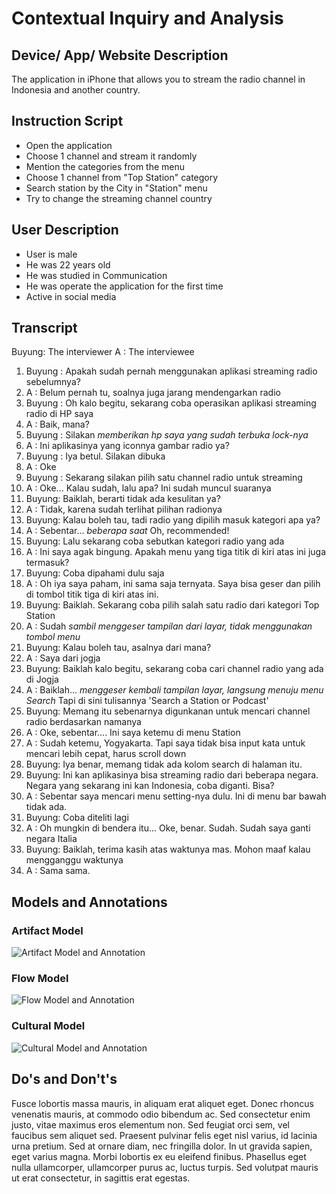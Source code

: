 # Contextual Inquiry and Analysis
## Device/ App/ Website Description
The application in iPhone that allows you to stream the radio channel in Indonesia and another country.
## Instruction Script
- Open the application
- Choose 1 channel and stream it randomly
- Mention the categories from the menu
- Choose 1 channel from "Top Station" category
- Search station by the City in "Station" menu
- Try to change the streaming channel country
## User Description
- User is male
- He was 22 years old
- He was studied in Communication
- He was operate the application for the first time
- Active in social media
## Transcript
Buyung: The interviewer
A	    : The interviewee
1. Buyung	: Apakah sudah pernah menggunakan aplikasi streaming radio sebelumnya?
2. A		  : Belum pernah tu, soalnya juga jarang mendengarkan radio
3. Buyung	: Oh kalo begitu, sekarang coba operasikan aplikasi streaming radio di HP saya
4. A		  : Baik, mana?
5. Buyung	: Silakan *memberikan hp saya yang sudah terbuka lock-nya*
6. A		  : Ini aplikasinya yang iconnya gambar radio ya?
7. Buyung	: Iya betul. Silakan dibuka 
8. A		  : Oke
9. Buyung	: Sekarang silakan pilih satu channel radio untuk streaming
10. A		  : Oke... Kalau sudah, lalu apa? Ini sudah muncul suaranya
11. Buyung: Baiklah, berarti tidak ada kesulitan ya? 
12. A		  : Tidak, karena sudah terlihat pilihan radionya
13. Buyung: Kalau boleh tau, tadi radio yang dipilih masuk kategori apa ya?
14. A		  : Sebentar... *beberapa saat* Oh, recommended!
15. Buyung: Lalu sekarang coba sebutkan kategori radio yang ada
16. A		  : Ini saya agak bingung. Apakah menu yang tiga titik di kiri atas ini juga termasuk?
17. Buyung: Coba dipahami dulu saja
18. A		  : Oh iya saya paham, ini sama saja ternyata. Saya bisa geser dan pilih di tombol titik tiga di kiri atas ini.
19. Buyung: Baiklah. Sekarang coba pilih salah satu radio dari kategori Top Station
20. A		  : Sudah *sambil menggeser tampilan dari layar, tidak menggunakan tombol menu*
21. Buyung: Kalau boleh tau, asalnya dari mana?
22. A 		: Saya dari jogja
23. Buyung: Baiklah kalo begitu, sekarang coba cari channel radio yang ada di Jogja
24. A		  : Baiklah... *menggeser kembali tampilan layar, langsung menuju menu Search* Tapi di sini tulisannya 'Search a Station or Podcast'
25. Buyung: Memang itu sebenarnya digunkanan untuk mencari channel radio berdasarkan namanya
26. A		  : Oke, sebentar.... Ini saya ketemu di menu Station
27. A		  : Sudah ketemu, Yogyakarta. Tapi saya tidak bisa input kata untuk mencari lebih cepat, harus scroll down
28. Buyung: Iya benar, memang tidak ada kolom search di halaman itu.
29. Buyung: Ini kan aplikasinya bisa streaming radio dari beberapa negara. Negara yang sekarang ini kan Indonesia, coba diganti. Bisa?
30. A		  : Sebentar saya mencari menu setting-nya dulu. Ini di menu bar bawah tidak ada.
31. Buyung: Coba diteliti lagi
32. A		  : Oh mungkin di bendera itu... Oke, benar. Sudah. Sudah saya ganti negara Italia
33. Buyung: Baiklah, terima kasih atas waktunya mas. Mohon maaf kalau mengganggu waktunya
34. A		  : Sama sama.
## Models and Annotations
### Artifact Model
![Artifact Model and Annotation](https://picsum.photos/400/300/?random)
### Flow Model
![Flow Model and Annotation](https://picsum.photos/400/300/?random)
### Cultural Model
![Cultural Model and Annotation](https://picsum.photos/400/300/?random)
## Do's and Don't's
Fusce lobortis massa mauris, in aliquam erat aliquet eget. Donec rhoncus venenatis mauris, at commodo odio bibendum ac. Sed consectetur enim justo, vitae maximus eros elementum non. Sed feugiat orci sem, vel faucibus sem aliquet sed. Praesent pulvinar felis eget nisl varius, id lacinia urna pretium. Sed at ornare diam, nec fringilla dolor. In ut gravida sapien, eget varius magna. Morbi lobortis ex eu eleifend finibus. Phasellus eget nulla ullamcorper, ullamcorper purus ac, luctus turpis. Sed volutpat mauris ut erat consectetur, in sagittis erat egestas.
